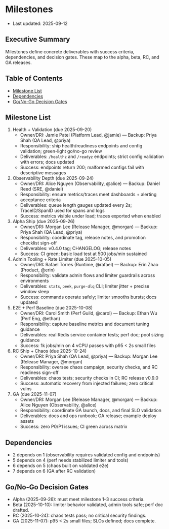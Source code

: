 # Milestones

- Last updated: 2025-09-12

## Executive Summary

Milestones define concrete deliverables with success criteria, dependencies, and decision gates. These map to the alpha, beta, RC, and GA releases.

## Table of Contents

- [Milestone List](#milestone-list)
- [Dependencies](#dependencies)
- [Go/No-Go Decision Gates](#go-no-go-decision-gates)

## Milestone List

1. Health + Validation (due 2025-09-20)
   - Owner/DRI: Jamie Patel (Platform Lead, @jamie) — Backup: Priya Shah (QA Lead, @priya)
   - Responsibility: ship health/readiness endpoints and config validation; green-light go/no-go review
   - Deliverables: `/healthz` and `/readyz` endpoints; strict config validation with errors; docs updated
   - Success: endpoints return 200; malformed configs fail with descriptive messages
2. Observability Depth (due 2025-09-24)
   - Owner/DRI: Alice Nguyen (Observability, @alice) — Backup: Daniel Reed (SRE, @daniel)
   - Responsibility: ensure metrics/traces meet dashboards + alerting acceptance criteria
   - Deliverables: queue length gauges updated every 2s; TraceID/SpanID used for spans and logs
   - Success: metrics visible under load; traces exported when enabled
3. Alpha Ship (due 2025-09-26)
   - Owner/DRI: Morgan Lee (Release Manager, @morgan) — Backup: Priya Shah (QA Lead, @priya)
   - Responsibility: coordinate tag, release notes, and promotion checklist sign-off
   - Deliverables: v0.4.0 tag; CHANGELOG; release notes
   - Success: CI green; basic load test at 500 jobs/min sustained
4. Admin Tooling + Rate Limiter (due 2025-10-05)
   - Owner/DRI: Rafael Torres (Runtime, @rafael) — Backup: Erin Zhao (Product, @erin)
   - Responsibility: validate admin flows and limiter guardrails across environments
   - Deliverables: `stats`, `peek`, `purge-dlq` CLI; limiter jitter + precise window sleep
   - Success: commands operate safely; limiter smooths bursts; docs updated
5. E2E + Perf Baseline (due 2025-10-08)
   - Owner/DRI: Carol Smith (Perf Guild, @carol) — Backup: Ethan Wu (Perf Eng, @ethan)
   - Responsibility: capture baseline metrics and document tuning guidance
   - Deliverables: real Redis service container tests; perf doc; pool sizing guidance
   - Success: 1k jobs/min on 4 vCPU passes with p95 < 2s small files
6. RC Ship + Chaos (due 2025-10-24)
   - Owner/DRI: Priya Shah (QA Lead, @priya) — Backup: Morgan Lee (Release Manager, @morgan)
   - Responsibility: oversee chaos campaign, security checks, and RC readiness sign-off
   - Deliverables: chaos tests; security checks in CI; RC release v0.9.0
   - Success: automatic recovery from injected failures; zero critical vulns
7. GA (due 2025-11-07)
   - Owner/DRI: Morgan Lee (Release Manager, @morgan) — Backup: Alice Nguyen (Observability, @alice)
   - Responsibility: coordinate GA launch, docs, and final SLO validation
   - Deliverables: docs and ops runbook; GA release; example deploy assets
   - Success: zero P0/P1 issues; CI green across matrix

## Dependencies

- 2 depends on 1 (observability requires validated config and endpoints)
- 5 depends on 4 (perf needs stabilized limiter and tools)
- 6 depends on 5 (chaos built on validated e2e)
- 7 depends on 6 (GA after RC validation)

## Go/No-Go Decision Gates

- Alpha (2025-09-26): must meet milestone 1–3 success criteria.
- Beta (2025-10-10): limiter behavior validated, admin tools safe; perf doc drafted.
- RC (2025-10-24): chaos tests pass; no critical security findings.
- GA (2025-11-07): p95 < 2s small files; SLOs defined; docs complete.
